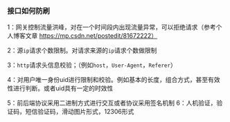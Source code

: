 ### 接口如何防刷

1：网关控制流量洪峰，对在一个时间段内出现流量异常，可以拒绝请求（参考个人博客文章 https://mp.csdn.net/postedit/81672222） 

2：源`ip`请求个数限制。对请求来源的`ip`请求个数做限制 

3：`http`请求头信息校验；（例如`host`，`User-Agent`，`Referer`）

4：对用户唯一身份uid进行限制和校验。例如基本的长度，组合方式，甚至有效性进行判断。或者uid具有一定的时效性 

5：前后端协议采用二进制方式进行交互或者协议采用签名机制 6：人机验证，验证码，短信验证码，滑动图片形式，12306形式